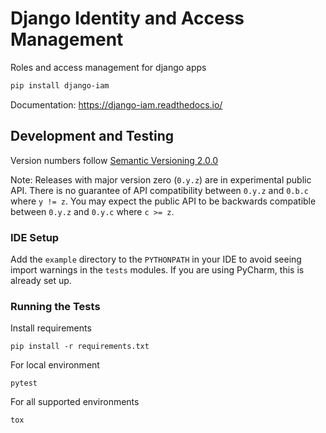 # Django Identity and Access Management

Roles and access management for django apps

```bash
pip install django-iam
```

Documentation: https://django-iam.readthedocs.io/

## Development and Testing

Version numbers follow [Semantic Versioning 2.0.0](https://semver.org/)

Note: Releases with major version zero (`0.y.z`) are in experimental public API. There is no guarantee of API
compatibility between `0.y.z` and `0.b.c` where `y != z`. You may expect the public API to be backwards compatible
between `0.y.z` and `0.y.c` where `c >= z`.

### IDE Setup

Add the `example` directory to the `PYTHONPATH` in your IDE to avoid seeing import warnings in the `tests` modules. If
you are using PyCharm, this is already set up.

### Running the Tests

Install requirements

```
pip install -r requirements.txt
```

For local environment

```
pytest
```

For all supported environments

```
tox
```
